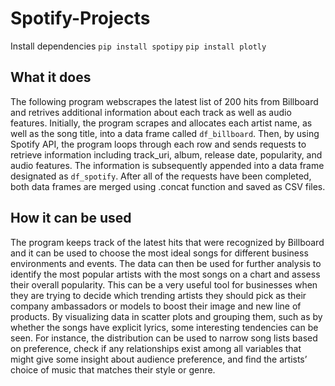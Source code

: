 # Spotify-Projects
Install dependencies
`pip install spotipy` 
`pip install plotly`
## What it does
The following program webscrapes the latest list of 200 hits from Billboard and retrives additional information about each track as well as audio features.  Initially, the program scrapes and allocates each artist name, as well as the song title, into a data frame called ``df_billboard``. Then, by using Spotify API, the program loops through each row and sends requests to retrieve information including track_uri, album, release date, popularity, and audio features. The information is subsequently appended into a data frame designated as ``df_spotify``. After all of the requests have been completed, both data frames are merged using .concat function and saved as CSV files. 
## How it can be used
The program keeps track of the latest hits that were recognized by Billboard and it can be used to choose the most ideal songs for different business environments and events. The data can then be used for further analysis to identify the most popular artists with the most songs on a chart and assess their overall popularity. This can be a very useful tool for businesses when they are trying to decide which trending artists they should pick as their company ambassadors or models to boost their image and new line of products. By visualizing data in scatter plots and grouping them, such as by whether the songs have explicit lyrics, some interesting tendencies can be seen. For instance, the distribution can be used to narrow song lists based on preference, check if any relationships exist among all variables that might give some insight about audience preference, and find the artists’ choice of music that matches their style or genre. 
